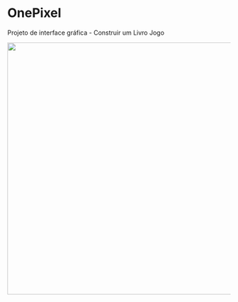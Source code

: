 # OnePixel
Projeto de interface gráfica - Construir um Livro Jogo


<p align = "center">
  <img width = "570" heigth = "760" src="src/assets/000.png">
 </p>
